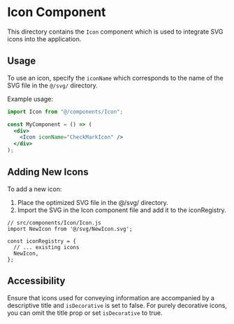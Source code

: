 # Icon Component

This directory contains the `Icon` component which is used to integrate SVG icons into the application.

## Usage

To use an icon, specify the `iconName` which corresponds to the name of the SVG file in the `@/svg/` directory.

Example usage:

```jsx
import Icon from "@/components/Icon";

const MyComponent = () => (
  <div>
    <Icon iconName="CheckMarkIcon" />
  </div>
);
```

## Adding New Icons

To add a new icon:

1. Place the optimized SVG file in the @/svg/ directory.
2. Import the SVG in the Icon component file and add it to the iconRegistry.

```
// src/components/Icon/Icon.js
import NewIcon from '@/svg/NewIcon.svg';

const iconRegistry = {
  // ... existing icons
  NewIcon,
};
```

## Accessibility

Ensure that icons used for conveying information are accompanied by a descriptive title and `isDecorative` is set to false. For purely decorative icons, you can omit the title prop or set `isDecorative` to true.
